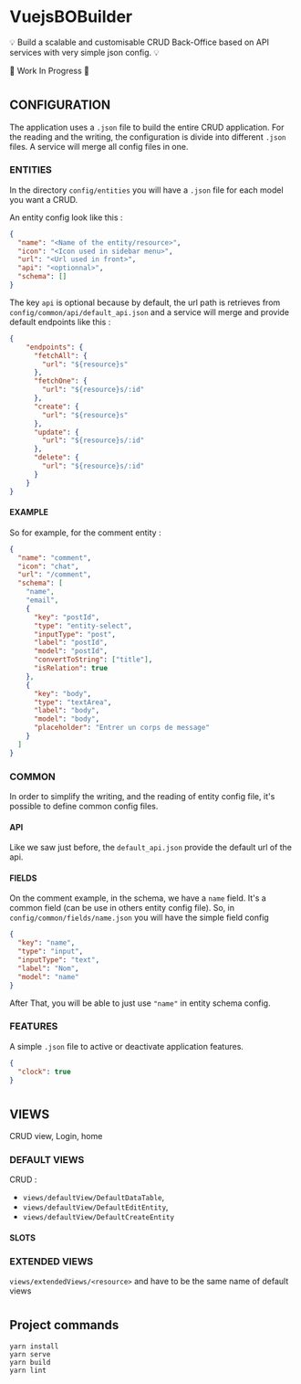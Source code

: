 # VuejsBOBuilder

💡 Build a scalable and customisable CRUD Back-Office based on API services with very simple json config. 💡

🚧 Work In Progress 🚧

#
## CONFIGURATION
The application uses a `.json` file to build the entire CRUD application. 
For the reading and the writing, the configuration is divide into different `.json` files.
A service will merge all config files in one.

### ENTITIES
In the directory `config/entities` you will have a `.json` file for each model you want a CRUD.

An entity config look like this :
```json
{
  "name": "<Name of the entity/resource>",
  "icon": "<Icon used in sidebar menu>",
  "url": "<Url used in front>",
  "api": "<optionnal>",
  "schema": []
}
```

The key `api` is optional because by default, the url path is retrieves from `config/common/api/default_api.json` 
and a service will merge and provide default endpoints like this :
```json
{
    "endpoints": {
      "fetchAll": {
        "url": "${resource}s"
      },
      "fetchOne": {
        "url": "${resource}s/:id"
      },
      "create": {
        "url": "${resource}s"
      },
      "update": {
        "url": "${resource}s/:id"
      },
      "delete": {
        "url": "${resource}s/:id"
      }
    }
}
```

#### EXAMPLE
So for example, for the comment entity :

```json
{
  "name": "comment",
  "icon": "chat",
  "url": "/comment",
  "schema": [
    "name",
    "email",
    { 
      "key": "postId",
      "type": "entity-select",
      "inputType": "post",
      "label": "postId",
      "model": "postId",
      "convertToString": ["title"],
      "isRelation": true
    },
    {
      "key": "body",
      "type": "textArea",
      "label": "body",
      "model": "body",
      "placeholder": "Entrer un corps de message"
    }
  ]
}
```

### COMMON
In order to simplify the writing, and the reading of entity config file,
it's possible to define common config files.

#### API
Like we saw just before, the `default_api.json` provide the default url of the api.
 
#### FIELDS
On the comment example, in the schema, we have a `name` field. 
It's a common field (can be use in others entity config file). 
So, in `config/common/fields/name.json` you will have the simple field config
```json
{
  "key": "name",
  "type": "input",
  "inputType": "text",
  "label": "Nom",
  "model": "name"
}
```
After That, you will be able to just use `"name"` in entity schema config.

### FEATURES
A simple `.json` file to active or deactivate application features.
```json
{
  "clock": true
}
```

#
## VIEWS
CRUD view, Login, home
### DEFAULT VIEWS
CRUD :
* `views/defaultView/DefaultDataTable`,
* `views/defaultView/DefaultEditEntity`,
* `views/defaultView/DefaultCreateEntity`

#### SLOTS

### EXTENDED VIEWS
`views/extendedViews/<resource>`
and have to be the same name of default views

#
## Project commands
```
yarn install
yarn serve
yarn build
yarn lint
```